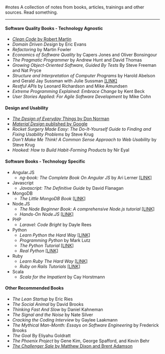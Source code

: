 #notes
A collection of notes from books, articles, trainings and other sources. Read something. 
___

#### Software Quality Books - Technology Agnostic
* [_Clean Code_ by Robert Martin](/Clean-Code/main.md)
* _Domain Driven Design_ by Eric Evans
* _Refactoring_ by Martin Fowler
* _Economics of Software Quality_ by Capers Jones and Oliver Bonsingour
* _The Pragmatic Programmer_ by Andrew Hunt and David Thomas
* _Growing Object-Oriented Software, Guided By Tests_ By Steve Freeman and Nat Pryce
* _Structure and Interpretation of Computer Programs_ by Harold Abelson and Gerald Jay Sussman with Julie Sussman [[LINK]](http://mitpress.mit.edu/sicp/full-text/book/book.html)
* _Restful APIs_ by Leonard Richardson and Mike Amundsen
* _Extreme Programming Explained: Embrace Change_ by Kent Beck
* _User Stories Applied: For Agile Software Development_ by Mike Cohn

#### Design and Usability
* [_The Design of Everyday Things_ by Don Norman](DOET/main.md)
* [_Material Design_ published by Google](Material-Design/main.md)
* _Rocket Surgery Made Easy: The Do-It-Yourself Guide to Finding and Fixing Usability Problems_ by Steve Krug
* _Don't Make Me Think! A Common Sense Approach to Web Usability_ by Steve Krug
* _Hooked: How to Build Habit-Forming Products_ by Nir Eyal


#### Software Books - Technology Specific
* Angular.JS
	* _ng-book: The Complete Book On Angular JS_ by Ari Lerner [[LINK]](https://www.ng-book.com/)
* Javascript
	* _Javascript: The Definitive Guide_ by David Flanagan
* MongoDB
	* _The Little MongoDB Book_ [[LINK]](http://openmymind.net/mongodb.pdf)
* Node.JS
	* _The Node Beginner Book: A comprehensive Node.js tutorial_ [[LINK]](https://leanpub.com/nodebeginner)
	* _Hands-On Node.JS_ [[LINK]](https://leanpub.com/hands-on-nodejs)
* PHP
	* _Laravel: Code Bright_ by Dayle Rees
* Python
	* _Learn Python the Hard Way_ [[LINK]](http://learnpythonthehardway.org/)
	* _Programming Python_ by Mark Lutz
	* _The Python Tutorial_ [[LINK]](https://leanpub.com/python-tutorial-27)
	* _Real Python_ [[LINK]](https://realpython.com/)
* Ruby
	* _Learn Ruby The Hard Way_ [[LINK]](http://learncodethehardway.org/ruby/)
	* _Ruby on Rails Tutorials_ [[LINK]](https://www.railstutorial.org/)
* Scala
	* _Scala for the Impatient_ by Cay Horstmann

#### Other Recommended Books
* _The Lean Startup_ by Eric Ries
* _The Social Animal_ by David Brooks
* _Thinking Fast And Slow_ by Daniel Kahneman
* _The Signal and the Noise_ by Nate Silver
* _Cracking the Coding Interview_ by Gaylee Laakmann
* _The Mythical Man-Month: Essays on Software Engineering_ by Frederick Brooks
* _The Goal_ By Eliyahu Goldratt
* _The Phoenix Project_ by Gene Kim, George Spafford, and Kevin Behr
* [_The Challenger Sale_ by Matthew Dixon and Brent Adamson](Challenger-Sale/main.md)
